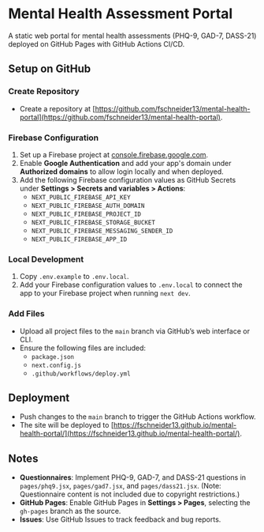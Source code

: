 # Mental Health Assessment Portal

A static web portal for mental health assessments (PHQ-9, GAD-7, DASS-21) deployed on GitHub Pages with GitHub Actions CI/CD.

## Setup on GitHub

### Create Repository

- Create a repository at [https://github.com/fschneider13/mental-health-portal](https://github.com/fschneider13/mental-health-portal).

### Firebase Configuration

1. Set up a Firebase project at [console.firebase.google.com](https://console.firebase.google.com).
2. Enable **Google Authentication** and add your app's domain under **Authorized domains** to allow login locally and when deployed.
3. Add the following Firebase configuration values as GitHub Secrets under **Settings > Secrets and variables > Actions**:
   - `NEXT_PUBLIC_FIREBASE_API_KEY`
   - `NEXT_PUBLIC_FIREBASE_AUTH_DOMAIN`
   - `NEXT_PUBLIC_FIREBASE_PROJECT_ID`
   - `NEXT_PUBLIC_FIREBASE_STORAGE_BUCKET`
   - `NEXT_PUBLIC_FIREBASE_MESSAGING_SENDER_ID`
   - `NEXT_PUBLIC_FIREBASE_APP_ID`

### Local Development

1. Copy `.env.example` to `.env.local`.
2. Add your Firebase configuration values to `.env.local` to connect the app to your Firebase project when running `next dev`.

### Add Files

- Upload all project files to the `main` branch via GitHub’s web interface or CLI.
- Ensure the following files are included:
  - `package.json`
  - `next.config.js`
  - `.github/workflows/deploy.yml`

## Deployment

- Push changes to the `main` branch to trigger the GitHub Actions workflow.
- The site will be deployed to [https://fschneider13.github.io/mental-health-portal/](https://fschneider13.github.io/mental-health-portal/).

## Notes

- **Questionnaires**: Implement PHQ-9, GAD-7, and DASS-21 questions in `pages/phq9.jsx`, `pages/gad7.jsx`, and `pages/dass21.jsx`. (Note: Questionnaire content is not included due to copyright restrictions.)
- **GitHub Pages**: Enable GitHub Pages in **Settings > Pages**, selecting the `gh-pages` branch as the source.
- **Issues**: Use GitHub Issues to track feedback and bug reports.